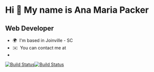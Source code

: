 Hi 👋 My name is Ana Maria Packer
=================================

Web Developer
-------------


*   🌍  I'm based in Joinville - SC
*   ✉️  You can contact me at
*   
[![Build Status](https://img.shields.io/badge/Gmail-D14836?style=for-the-badge&logo=gmail&logoColor=white)](anaamaria.packer@gmail.com)[![Build Status](https://img.shields.io/badge/LinkedIn-0077B5?style=for-the-badge&logo=linkedin&logoColor=white)](https://www.linkedin.com/in/ana-packer-dev/)
